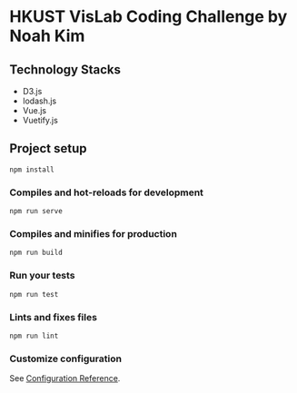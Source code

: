 # HKUST VisLab Coding Challenge by Noah Kim
## Technology Stacks
* D3.js
* lodash.js
* Vue.js
* Vuetify.js

## Project setup
```
npm install
```

### Compiles and hot-reloads for development
```
npm run serve

```

### Compiles and minifies for production
```
npm run build
```

### Run your tests
```
npm run test
```

### Lints and fixes files
```
npm run lint
```

### Customize configuration
See [Configuration Reference](https://cli.vuejs.org/config/).

